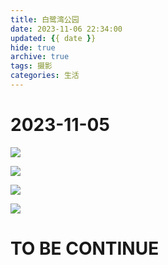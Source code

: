 ```yaml
---
title: 白鹭湾公园
date: 2023-11-06 22:34:00
updated: {{ date }}
hide: true
archive: true
tags: 摄影
categories: 生活
---
```


 

# 2023-11-05

![](https://gcore.jsdelivr.net/gh/GoooForward/picture@main/note-image/Z30_0611.jpg)



![](https://gcore.jsdelivr.net/gh/GoooForward/picture@main/note-image/Z30_0627.jpg)



![](https://gcore.jsdelivr.net/gh/GoooForward/picture@main/note-image/Z30_0639.jpg)



![](https://gcore.jsdelivr.net/gh/GoooForward/picture@main/note-image/Z30_0645.jpg)



# TO BE CONTINUE

